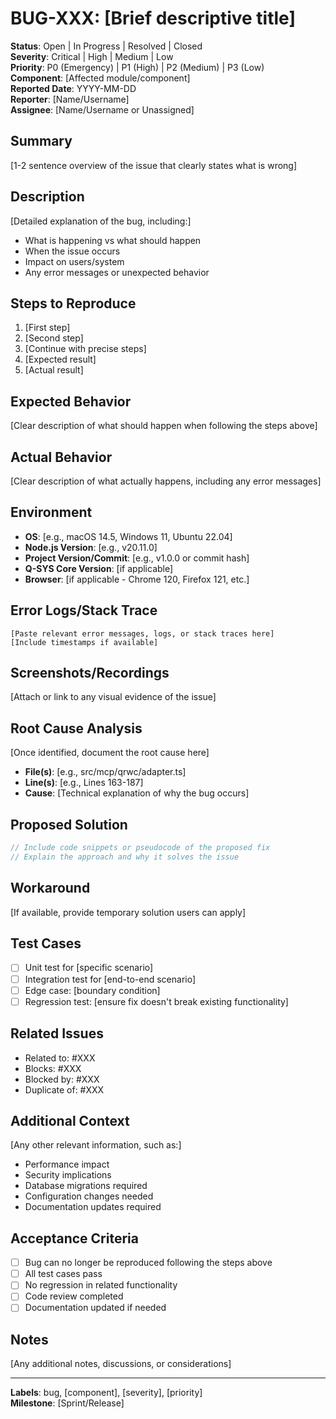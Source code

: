 # BUG-XXX: [Brief descriptive title]

**Status**: Open | In Progress | Resolved | Closed  
**Severity**: Critical | High | Medium | Low  
**Priority**: P0 (Emergency) | P1 (High) | P2 (Medium) | P3 (Low)  
**Component**: [Affected module/component]  
**Reported Date**: YYYY-MM-DD  
**Reporter**: [Name/Username]  
**Assignee**: [Name/Username or Unassigned]

## Summary

[1-2 sentence overview of the issue that clearly states what is wrong]

## Description

[Detailed explanation of the bug, including:]

- What is happening vs what should happen
- When the issue occurs
- Impact on users/system
- Any error messages or unexpected behavior

## Steps to Reproduce

1. [First step]
2. [Second step]
3. [Continue with precise steps]
4. [Expected result]
5. [Actual result]

## Expected Behavior

[Clear description of what should happen when following the steps above]

## Actual Behavior

[Clear description of what actually happens, including any error messages]

## Environment

- **OS**: [e.g., macOS 14.5, Windows 11, Ubuntu 22.04]
- **Node.js Version**: [e.g., v20.11.0]
- **Project Version/Commit**: [e.g., v1.0.0 or commit hash]
- **Q-SYS Core Version**: [if applicable]
- **Browser**: [if applicable - Chrome 120, Firefox 121, etc.]

## Error Logs/Stack Trace

```
[Paste relevant error messages, logs, or stack traces here]
[Include timestamps if available]
```

## Screenshots/Recordings

[Attach or link to any visual evidence of the issue]

## Root Cause Analysis

[Once identified, document the root cause here]

- **File(s)**: [e.g., src/mcp/qrwc/adapter.ts]
- **Line(s)**: [e.g., Lines 163-187]
- **Cause**: [Technical explanation of why the bug occurs]

## Proposed Solution

```typescript
// Include code snippets or pseudocode of the proposed fix
// Explain the approach and why it solves the issue
```

## Workaround

[If available, provide temporary solution users can apply]

## Test Cases

- [ ] Unit test for [specific scenario]
- [ ] Integration test for [end-to-end scenario]
- [ ] Edge case: [boundary condition]
- [ ] Regression test: [ensure fix doesn't break existing functionality]

## Related Issues

- Related to: #XXX
- Blocks: #XXX
- Blocked by: #XXX
- Duplicate of: #XXX

## Additional Context

[Any other relevant information, such as:]

- Performance impact
- Security implications
- Database migrations required
- Configuration changes needed
- Documentation updates required

## Acceptance Criteria

- [ ] Bug can no longer be reproduced following the steps above
- [ ] All test cases pass
- [ ] No regression in related functionality
- [ ] Code review completed
- [ ] Documentation updated if needed

## Notes

[Any additional notes, discussions, or considerations]

---

**Labels**: bug, [component], [severity], [priority]  
**Milestone**: [Sprint/Release]
